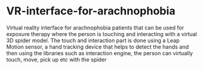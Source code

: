 # VR-interface-for-arachnophobia
Virtual reality interface for arachnophobia patients that can be used for exposure therapy where the person is touching and interacting with a virtual 3D spider model. The touch and interaction part is done using a Leap Motion sensor, a hand tracking device that helps to detect the hands and then using the libraries such as interaction engine, the person can virtually touch, move, pick up etc with the spider
